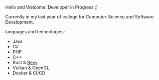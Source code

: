 
Hello and Welcome!
Developer in Progress ;)

Currently in my last year of college for Computer-Science and Software Development.

languages and technologies:
- Java
- C#
- PHP
- C++
- Rust & [Bevy](https://bevyengine.org)
- Vulkan & OpenGL
- Docker & CI/CD
